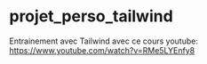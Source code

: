 # projet_perso_tailwind
Entrainement avec Tailwind avec ce cours youtube: https://www.youtube.com/watch?v=RMe5LYEnfy8

